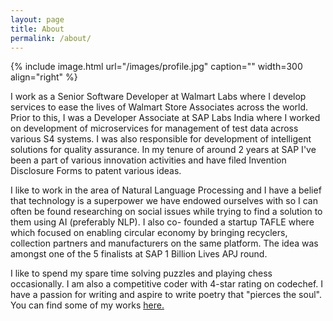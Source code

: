 ```yaml
---
layout: page
title: About
permalink: /about/
---
```


{% include image.html url="/images/profile.jpg" caption="" width=300 align="right" %}

I work as a Senior Software Developer at Walmart Labs where I develop services to ease the lives of Walmart Store Associates across the world. Prior to this, I was a Developer Associate at SAP Labs India where I worked on development of microservices for management of test data across various S4 systems. I was also responsible for development of intelligent solutions for quality assurance. In my tenure of around 2 years at SAP I've been a part of various innovation activities and have filed Invention Disclosure Forms to patent various ideas.

I like to work in the area of Natural Language Processing and I have a belief that technology is a superpower we have endowed ourselves with so I can often be found researching on social issues while trying to find a solution to them using AI (preferably NLP). I also co- founded a startup TAFLE where which focused on enabling circular economy by bringing recyclers, collection partners and manufacturers on the same platform. The idea was amongst one of the 5 finalists at SAP 1 Billion Lives APJ round.

I like to spend my spare time solving puzzles and playing chess occasionally. I am also a competitive coder with 4-star rating on codechef. I have a passion for writing and aspire to write poetry that "pierces the soul". You can find some of my works <a href = "/poetry/">here. 